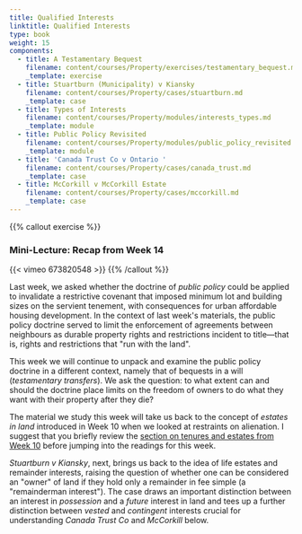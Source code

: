 ```yaml
---
title: Qualified Interests
linktitle: Qualified Interests
type: book
weight: 15
components:
  - title: A Testamentary Bequest
    filename: content/courses/Property/exercises/testamentary_bequest.md
    _template: exercise
  - title: Stuartburn (Municipality) v Kiansky
    filename: content/courses/Property/cases/stuartburn.md
    _template: case
  - title: Types of Interests
    filename: content/courses/Property/modules/interests_types.md
    _template: module
  - title: Public Policy Revisited
    filename: content/courses/Property/modules/public_policy_revisited.md
    _template: module
  - title: 'Canada Trust Co v Ontario '
    filename: content/courses/Property/cases/canada_trust.md
    _template: case
  - title: McCorkill v McCorkill Estate
    filename: content/courses/Property/cases/mccorkill.md
    _template: case
---
```




{{% callout exercise %}} 

### Mini-Lecture: Recap from Week 14

{{< vimeo 673820548 >}}
{{% /callout %}}

Last week, we asked whether the doctrine of *public policy* could be applied to invalidate a restrictive covenant that imposed minimum lot and building sizes on the servient tenement, with consequences for urban affordable housing development. In the context of last week's materials, the public policy doctrine served to limit the enforcement of agreements between neighbours as durable property rights and restrictions incident to title—that is, rights and restrictions that "run with the land". 

This week we will continue to unpack and examine the public policy doctrine in a different context, namely that of bequests in a will (*testamentary transfers*). We ask the question: to what extent can and should the doctrine place limits on the freedom of owners to do what they want with their property after they die? 

The material we study this week will take us back to the concept of *estates in land* introduced in Week 10 when we looked at restraints on alienation. I suggest that you briefly review the [section on tenures and estates from Week 10](../week10/#tenures--and-estates) before jumping into the readings for this week. 

*Stuartburn v Kiansky*, next, brings us back to the idea of life estates and remainder interests, raising the question of whether one can be considered an "owner" of land if they hold only a remainder in fee simple (a "remainderman interest"). The case draws an important distinction between an interest in *possession* and a *future* interest in land and tees up a further distinction between *vested* and *contingent* interests crucial for understanding *Canada Trust Co* and *McCorkill* below. 
